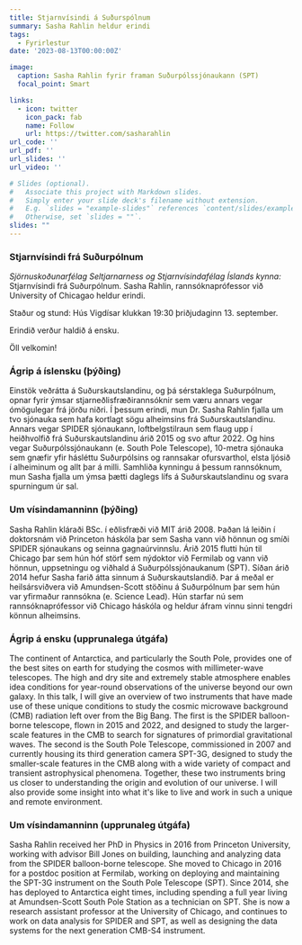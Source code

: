 ```yaml
---
title: Stjarnvísindi á Suðurspólnum
summary: Sasha Rahlin heldur erindi
tags:
  - Fyrirlestur
date: '2023-08-13T00:00:00Z'

image:
  caption: Sasha Rahlin fyrir framan Suðurpólssjónaukann (SPT)
  focal_point: Smart

links:
  - icon: twitter
    icon_pack: fab
    name: Follow
    url: https://twitter.com/sasharahlin
url_code: ''
url_pdf: ''
url_slides: ''
url_video: ''

# Slides (optional).
#   Associate this project with Markdown slides.
#   Simply enter your slide deck's filename without extension.
#   E.g. `slides = "example-slides"` references `content/slides/example-slides.md`.
#   Otherwise, set `slides = ""`.
slides: ""
---
```


### Stjarnvísindi frá Suðurpólnum

_Sjörnuskoðunarfélag Seltjarnarness og Stjarnvísindafélag Íslands kynna:_
Stjarnvísindi frá Suðurpólnum. Sasha Rahlin, rannsóknaprófessor við University of Chicagao heldur erindi.

Staður og stund: Hús Vigdísar klukkan 19:30 þriðjudaginn 13. september.

Erindið verður haldið á ensku.

Öll velkomin!

### Ágrip á íslensku (þýðing)

Einstök veðrátta á Suðurskautslandinu, og þá sérstaklega Suðurpólnum, opnar fyrir ýmsar stjarneðlisfræðirannsóknir sem væru annars vegar ómögulegar frá jörðu niðri. Í þessum erindi, mun Dr. Sasha Rahlin fjalla um tvo sjónauka sem hafa kortlagt sögu alheimsins frá Suðurskautslandinu. Annars vegar SPIDER sjónaukann, loftbelgstilraun sem flaug upp í heiðhvolfið frá Suðurskautslandinu árið 2015 og svo aftur 2022. Og hins vegar Suðurpólssjónaukann (e. South Pole Telescope), 10-metra sjónauka sem gnæfir yfir hásléttu Suðurpólsins og rannsakar ofursvarthol, elsta ljósið í alheiminum og allt þar á milli. Samhliða kynningu á þessum rannsóknum, mun Sasha fjalla um ýmsa þætti daglegs lífs á Suðurskautslandinu og svara spurningum úr sal.

### Um vísindamanninn (þýðing)

Sasha Rahlin kláraði BSc. í eðlisfræði við MIT árið 2008. Þaðan lá leiðin í doktorsnám við Princeton háskóla þar sem Sasha vann við hönnun og smíði SPIDER sjónaukans og seinna gagnaúrvinnslu. Árið 2015 flutti hún til Chicago þar sem hún hóf störf sem nýdoktor við Fermilab og vann við hönnun, uppsetningu og viðhald á Suðurpólssjónaukanum (SPT). Síðan árið 2014 hefur Sasha farið átta sinnum á Suðurskautslandið. Þar á meðal er heilsársviðvera við Amundsen-Scott stöðinu á Suðurpólnum þar sem hún var yfirmaður rannsókna (e. Science Lead). Hún starfar nú sem rannsóknaprófessor við Chicago háskóla og heldur áfram vinnu sinni tengdri könnun alheimsins.


### Ágrip á ensku (upprunalega útgáfa)

The continent of Antarctica, and particularly the South Pole, provides one of the best sites on earth for studying the cosmos with millimeter-wave telescopes. The high and dry site and extremely stable atmosphere enables idea conditions for year-round observations of the universe beyond our own galaxy. In this talk, I will give an overview of two instruments that have made use of these unique conditions to study the cosmic microwave background (CMB) radiation left over from the Big Bang. The first is the SPIDER balloon-borne telescope, flown in 2015 and 2022, and designed to study the larger-scale features in the CMB to search for signatures of primordial gravitational waves. The second is the South Pole Telescope, commissioned in 2007 and currently housing its third generation camera SPT-3G, designed to study the smaller-scale features in the CMB along with a wide variety of compact and transient astrophysical phenomena. Together, these two instruments bring us closer to understanding the origin and evolution of our universe. I will also provide some insight into what it's like to live and work in such a unique and remote environment.

### Um vísindamanninn (upprunaleg útgáfa)

Sasha Rahlin received her PhD in Physics in 2016 from Princeton University, working with advisor Bill Jones on building, launching and analyzing data from the SPIDER balloon-borne telescope. She moved to Chicago in 2016 for a postdoc position at Fermilab, working on deploying and maintaining the SPT-3G instrument on the South Pole Telescope (SPT). Since 2014, she has deployed to Antarctica eight times, including spending a full year living at Amundsen-Scott South Pole Station as a technician on SPT. She is now a research assistant professor at the University of Chicago, and continues to work on data analysis for SPIDER and SPT, as well as designing the data systems for the next generation CMB-S4 instrument.

